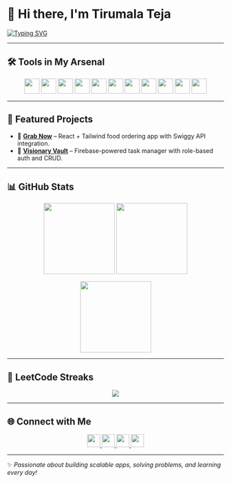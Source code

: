 # 👋 Hi there, I'm Tirumala Teja

[![Typing SVG](https://readme-typing-svg.demolab.com?font=Fira+Code&pause=1000&color=00BFFF&width=435&lines=Full-Stack+Developer;Java+%7C+React+%7C+Cloud;Problem+Solver+%7C+DSA+Enthusiast;Always+Learning+New+Tech)](https://git.io/typing-svg)

---

## 🛠️ Tools in My Arsenal

<p align="center">
  <img src="https://img.shields.io/badge/Java-ED8B00?style=for-the-badge&logo=openjdk&logoColor=white" height="35" />
  <img src="https://img.shields.io/badge/JavaScript-F7DF1E?style=for-the-badge&logo=javascript&logoColor=black" height="35" />
  <img src="https://img.shields.io/badge/React-20232A?style=for-the-badge&logo=react&logoColor=61DAFB" height="35" />
  <img src="https://img.shields.io/badge/TailwindCSS-38B2AC?style=for-the-badge&logo=tailwind-css&logoColor=white" height="35" />
  <img src="https://img.shields.io/badge/MUI-007FFF?style=for-the-badge&logo=mui&logoColor=white" height="35" />
  <img src="https://img.shields.io/badge/MySQL-4479A1?style=for-the-badge&logo=mysql&logoColor=white" height="35" />
  <img src="https://img.shields.io/badge/Firebase-ffca28?style=for-the-badge&logo=firebase&logoColor=black" height="35" />
  <img src="https://img.shields.io/badge/Git-F05032?style=for-the-badge&logo=git&logoColor=white" height="35" />
  <img src="https://img.shields.io/badge/GitHub-181717?style=for-the-badge&logo=github&logoColor=white" height="35" />
  <img src="https://img.shields.io/badge/VS_Code-0078D4?style=for-the-badge&logo=visual-studio-code&logoColor=white" height="35" />
  <img src="https://img.shields.io/badge/IntelliJIDEA-000000?style=for-the-badge&logo=intellij-idea&logoColor=white" height="35" />
</p>

---

## 🚀 Featured Projects

- 🍔 **[Grab Now](https://github.com/tirumalateja19/GrabNow)** – React + Tailwind food ordering app with Swiggy API integration.  
- 📂 **[Visionary Vault](https://github.com/tirumalateja19/VisionaryVault)** – Firebase-powered task manager with role-based auth and CRUD.

---

## 📊 GitHub Stats

<p align="center">
  <img src="https://github-readme-stats.vercel.app/api?username=tirumalateja19&show_icons=true&theme=github_dark" height="165" />
  <img src="https://github-readme-stats.vercel.app/api/top-langs/?username=tirumalateja19&layout=compact&theme=github_dark" height="165" />
</p>

<p align="center">
  <img src="https://github-readme-streak-stats.herokuapp.com/?user=tirumalateja19&theme=github-dark" height="165"/>
</p>

---

## 🧩 LeetCode Streaks

<p align="center">
  <a href="https://leetcode.com/u/Teja_Tirumala/">
    <img src="https://leetcard.jacoblin.cool/Teja_Tirumala?theme=dark&font=Karma&ext=streak" />
  </a>
</p>

---

## 🌐 Connect with Me

<p align="center">
  <a href="https://discord.com/users/yourdiscordid" target="_blank">
    <img src="https://img.shields.io/badge/Discord-5865F2?style=for-the-badge&logo=discord&logoColor=white" height="30" />
  </a>
  <a href="https://github.com/tirumalateja19" target="_blank">
    <img src="https://img.shields.io/badge/GitHub-181717?style=for-the-badge&logo=github&logoColor=white" height="30" />
  </a>
  <a href="mailto:tirumalateja.jampani@gmail.com" target="_blank">
    <img src="https://img.shields.io/badge/Gmail-D14836?style=for-the-badge&logo=gmail&logoColor=white" height="30" />
  </a>
  <a href="https://www.linkedin.com/in/tirumala-teja-19j04" target="_blank">
    <img src="https://img.shields.io/badge/LinkedIn-0077B5?style=for-the-badge&logo=linkedin&logoColor=white" height="30" />
  </a>
</p>

---

✨ *Passionate about building scalable apps, solving problems, and learning every day!*  
